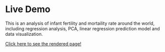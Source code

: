 # Live Demo 

This is an analysis of infant fertility and mortaility rate around the world, including regression analysis, PCA, linear regression prediction model and data visualization. 

[Click here to see the rendered page!](https://alice33-stu.github.io/infant_fertility_mortality_analysis/100-final.html)
